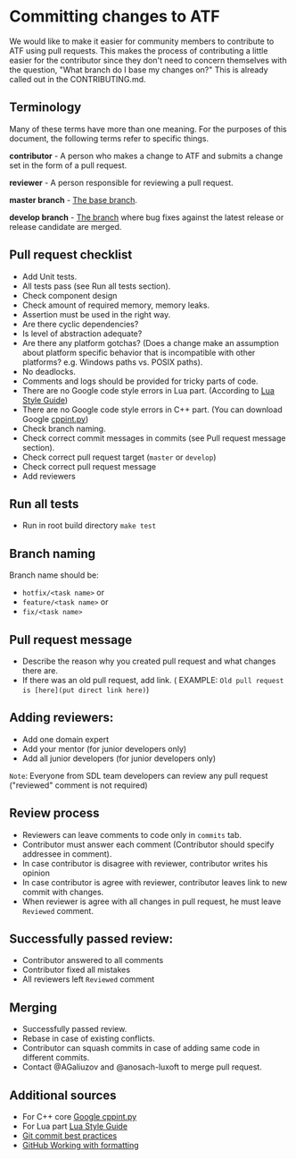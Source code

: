 # Committing changes to ATF

We would like to make it easier for community members to contribute to ATF
using pull requests. This makes the process of contributing a little easier for the contributor since they don't
need to concern themselves with the question, "What branch do I base my changes
on?"  This is already called out in the CONTRIBUTING.md.

## Terminology
Many of these terms have more than one meaning. For the purposes of this
document, the following terms refer to specific things.

**contributor** - A person who makes a change to ATF and submits a change
set in the form of a pull request.

**reviewer** - A person responsible for reviewing a pull request.

**master branch** - [The base branch](https://github.com/CustomSDL/sdl_atf/tree/master).

**develop branch** - [The branch](https://github.com/CustomSDL/sdl_atf/tree/develop) where bug fixes against the latest release or release candidate are merged.

## Pull request checklist
* Add Unit tests.
* All tests pass (see Run all tests section).
* Check component design
* Check amount of required memory, memory leaks.
* Assertion must be used in the right way.
* Are there cyclic dependencies?
* Is level of abstraction adequate?
* Are there any platform gotchas? (Does a change make an assumption about
   platform specific behavior that is incompatible with other platforms?  e.g.
   Windows paths vs. POSIX paths).
* No deadlocks.
* Comments and logs should be provided for tricky parts of code.
* There are no Google code style errors in Lua part. (According to [Lua Style Guide](http://lua-users.org/wiki/LuaStyleGuide)) 
* There are no Google code style errors in C++ part. (You can download Google [cppint.py](https://raw.githubusercontent.com/google/styleguide/gh-pages/cpplint/cpplint.py))
* Check branch naming.
* Check correct commit messages in commits (see Pull request message section).
* Check correct pull request target (`master` or `develop`)
* Check correct pull request message
* Add reviewers

## Run all tests
* Run in root build directory `make test`

## Branch naming
Branch name should be:
* `hotfix/<task name>` or
* `feature/<task name>` or
* `fix/<task name>`

## Pull request message
* Describe the reason why you created pull request and what changes there are.
* If there was an old pull request, add link. ( EXAMPLE: `Old pull request is [here](put direct link here)`)

## Adding reviewers:
* Add one domain expert
* Add your mentor (for junior developers only)
* Add all junior developers (for junior developers only)

`Note`: Everyone from SDL team developers can review any pull request ("reviewed" comment is not required)

## Review process
* Reviewers can leave comments to code only in `commits` tab.
* Contributor must answer each comment (Contributor should specify addressee in comment).
* In case contributor is disagree with reviewer, contributor writes his opinion
* In case contributor is agree with reviewer, contributor leaves link to new commit with changes.
* When reviewer is agree with all changes in pull request, he must leave `Reviewed` comment.

## Successfully passed review:
* Contributor answered to all comments
* Contributor fixed all mistakes
* All reviewers left `Reviewed` comment

## Merging
* Successfully passed review.
* Rebase in case of existing conflicts.
* Contributor can squash commits in case of adding same code in different commits.
* Contact @AGaliuzov and @anosach-luxoft to merge pull request.

## Additional sources
* For C++ core [Google cppint.py](https://raw.githubusercontent.com/google/styleguide/gh-pages/cpplint/cpplint.py)
* For Lua part [Lua Style Guide](http://lua-users.org/wiki/LuaStyleGuide)
* [Git commit best practices](http://chris.beams.io/posts/git-commit/)
* [GitHub Working with formatting](https://help.github.com/articles/working-with-advanced-formatting/)

